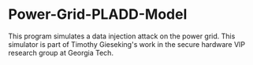 # Power-Grid-PLADD-Model

This program simulates a data injection attack on the power grid. This simulator is part of Timothy Gieseking's work in the secure hardware VIP research group at Georgia Tech.
